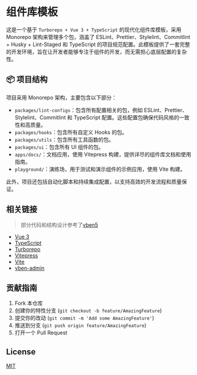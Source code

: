 # 组件库模板

这是一个基于 `Turborepo + Vue 3 + TypeScript` 的现代化组件库模板，采用 Monorepo 架构来管理多个包，涵盖了 ESLint、Prettier、Stylelint、Commitlint + Husky + Lint-Staged 和 TypeScript 的项目规范配置。此模板提供了一套完整的开发环境，旨在让开发者能够专注于组件的开发，而无需担心底层配置的复杂性。

## 📦 项目结构

项目采用 Monorepo 架构，主要包含以下部分：

- `packages/lint-configs`：包含所有配置相关的包，例如 ESLint、Prettier、Stylelint、Commitlint 和 TypeScript 配置。这些配置包确保代码风格的一致性和高质量。
- `packages/hooks`：包含所有自定义 Hooks 的包。
- `packages/utils`：包含所有工具函数的包。
- `packages/ui`：包含所有 UI 组件的包。
- `apps/docs/`：文档应用，使用 Vitepress 构建，提供详尽的组件库文档和使用指南。
- `playground/`：演练场，用于测试和演示组件的示例应用，使用 Vite 构建。

此外，项目还包括自动化脚本和持续集成配置，以支持高效的开发流程和质量保证。

## 相关链接

> 部分代码和结构设计参考了[vben5](https://github.com/vbenjs/vue-vben-admin)

- [Vue 3](https://vuejs.org/)
- [TypeScript](https://www.typescriptlang.org/)
- [Turborepo](https://turbo.build/repo)
- [Vitepress](https://vitepress.dev/)
- [Vite](https://vitejs.dev/)
- [vben-admin](https://github.com/vbenjs/vue-vben-admin)

## 贡献指南

1. Fork 本仓库
2. 创建你的特性分支 (`git checkout -b feature/AmazingFeature`)
3. 提交你的改动 (`git commit -m 'Add some AmazingFeature'`)
4. 推送到分支 (`git push origin feature/AmazingFeature`)
5. 打开一个 Pull Request

## License

[MIT](LICENSE)
